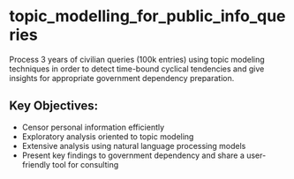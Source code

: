 # topic_modelling_for_public_info_queries
Process 3 years of civilian queries (100k entries) using topic modeling techniques in order to detect time-bound cyclical tendencies and give insights for appropriate government dependency preparation.



## Key Objectives:
- Censor personal information efficiently
- Exploratory analysis oriented to topic modeling
- Extensive analysis using natural language processing models
- Present key findings to government dependency and share a user-friendly tool for consulting
